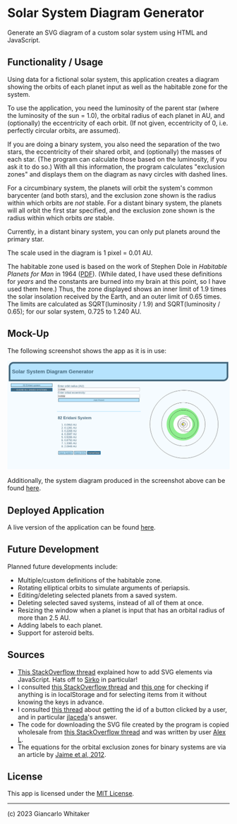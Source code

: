 # Solar System Diagram Generator

Generate an SVG diagram of a custom solar system using HTML and JavaScript.

## Functionality / Usage

Using data for a fictional solar system, this application creates a diagram showing the orbits of each planet input as well as the habitable zone for the system.

To use the application, you need the luminosity of the parent star (where the luminosity of the sun = 1.0), the orbital radius of each planet in AU, and (optionally) the eccentricity of each orbit.  (If not given, eccentricity of 0, i.e. perfectly circular orbits, are assumed).

If you are doing a binary system, you also need the separation of the two stars, the eccentricity of their shared orbit, and (optionally) the masses of each star.  (The program can calculate those based on the luminosity, if you ask it to do so.)  With all this information, the program calculates "exclusion zones" and displays them on the diagram as navy circles with dashed lines.

For a circumbinary system, the planets will orbit the system's common barycenter (and both stars), and the exclusion zone shown is the radius within which orbits are *not* stable.  For a distant binary system, the planets will all orbit the first star specified, and the exclusion zone shown is the radius within which orbits *are* stable.

Currently, in a distant binary system, you can only put planets around the primary star.

The scale used in the diagram is 1 pixel = 0.01 AU.

The habitable zone used is based on the work of Stephen Dole in *Habitable Planets for Man* in 1964 ([PDF](https://www.rand.org/pubs/commercial_books/CB179-1.html)).  (While dated, I have used these definitions for *years* and the constants are burned into my brain at this point, so I have used them here.)  Thus, the zone displayed shows an inner limit of 1.9 times the solar insolation received by the Earth, and an outer limit of 0.65 times.  The limits are calculated as SQRT(luminosity / 1.9) and SQRT(luminosity / 0.65); for our solar system, 0.725 to 1.240 AU.

## Mock-Up

The following screenshot shows the app as it is in use:

![A screenshot of the app](./assets/diagrammer_in_use.png)

Additionally, the system diagram produced in the screenshot above can be found [here](./assets/82_Eridani_system_download.svg).

## Deployed Application

A live version of the application can be found [here](https://giancarlow333.github.io/solar-system-diagrammer).

## Future Development

Planned future developments include:

* Multiple/custom definitions of the habitable zone.
* Rotating elliptical orbits to simulate arguments of periapsis.
* Editing/deleting selected planets from a saved system.
* Deleting selected saved systems, instead of all of them at once.
* Resizing the window when a planet is input that has an orbital radius of more than 2.5 AU.
* Adding labels to each planet.
* Support for asteroid belts.

## Sources

* [This StackOverflow thread](https://stackoverflow.com/questions/22894540/creating-circles-with-svg-and-javascript) explained how to add SVG elements via JavaScript.  Hats off to [Sirko](https://stackoverflow.com/users/1169798/sirko) in particular!
* I consulted [this StackOverflow thread](https://stackoverflow.com/questions/47845210/check-if-exist-any-key-localstorage-javascript) and [this one](https://stackoverflow.com/questions/17745292/how-to-retrieve-all-localstorage-items-without-knowing-the-keys-in-advance) for checking if anything is in localStorage and for selecting items from it without knowing the keys in advance.
* I consulted [this thread](//https://stackoverflow.com/questions/10291017/how-to-get-id-of-button-user-just-clicked) about getting the id of a button clicked by a user, and in particular [jlaceda](https://stackoverflow.com/users/1332190/jlaceda)'s answer.
* The code for downloading the SVG file created by the program is copied wholesale from [this StackOverflow thread](https://stackoverflow.com/questions/60241398/how-to-download-and-svg-element-as-an-svg-file) and was written by user [Alex L](https://stackoverflow.com/users/9792594/alex-l).
* The equations for the orbital exclusion zones for binary systems are via an article by [Jaime et al, 2012](https://arxiv.org/abs/1208.2051).

## License

This app is licensed under the [MIT License](https://choosealicense.com/licenses/mit/).

---

(c) 2023 Giancarlo Whitaker
